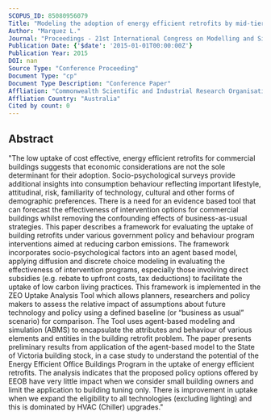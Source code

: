 ```yaml
---
SCOPUS_ID: 85080956079
Title: "Modeling the adoption of energy efficient retrofits by mid-tier commercial buildings"
Author: "Marquez L."
Journal: "Proceedings - 21st International Congress on Modelling and Simulation, MODSIM 2015"
Publication Date: {'$date': '2015-01-01T00:00:00Z'}
Publication Year: 2015
DOI: nan
Source Type: "Conference Proceeding"
Document Type: "cp"
Document Type Description: "Conference Paper"
Affliation: "Commonwealth Scientific and Industrial Research Organisation"
Affliation Country: "Australia"
Cited by count: 0
---
```


## Abstract
"The low uptake of cost effective, energy efficient retrofits for commercial buildings suggests that economic considerations are not the sole determinant for their adoption. Socio-psychological surveys provide additional insights into consumption behaviour reflecting important lifestyle, attitudinal, risk, familiarity of technology, cultural and other forms of demographic preferences. There is a need for an evidence based tool that can forecast the effectiveness of intervention options for commercial buildings whilst removing the confounding effects of business-as-usual strategies. This paper describes a framework for evaluating the uptake of building retrofits under various government policy and behaviour program interventions aimed at reducing carbon emissions. The framework incorporates socio-psychological factors into an agent based model, applying diffusion and discrete choice modeling in evaluating the effectiveness of intervention programs, especially those involving direct subsidies (e.g. rebate to upfront costs, tax deductions) to facilitate the uptake of low carbon living practices. This framework is implemented in the ZEO Uptake Analysis Tool which allows planners, researchers and policy makers to assess the relative impact of assumptions about future technology and policy using a defined baseline (or “business as usual” scenario) for comparison. The Tool uses agent-based modeling and simulation (ABMS) to encapsulate the attributes and behaviour of various elements and entities in the building retrofit problem. The paper presents preliminary results from application of the agent-based model to the State of Victoria building stock, in a case study to understand the potential of the Energy Efficient Office Buildings Program in the uptake of energy efficient retrofits. The analysis indicates that the proposed policy options offered by EEOB have very little impact when we consider small building owners and limit the application to building tuning only. There is improvement in uptake when we expand the eligibility to all technologies (excluding lighting) and this is dominated by HVAC (Chiller) upgrades."
